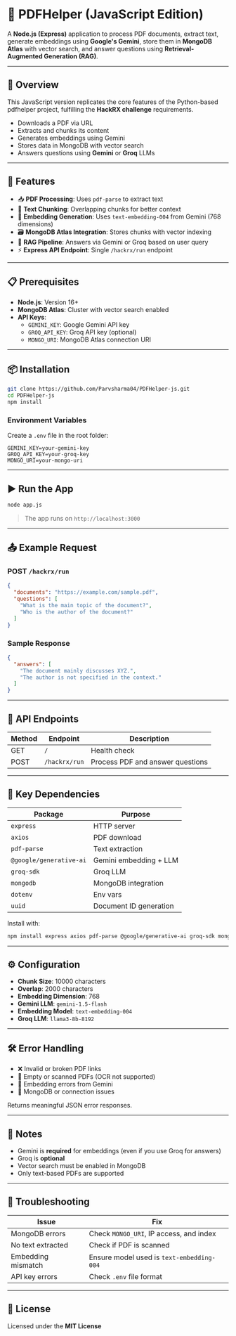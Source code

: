 # 📄 PDFHelper (JavaScript Edition)

A **Node.js (Express)** application to process PDF documents, extract text, generate embeddings using **Google's Gemini**, store them in **MongoDB Atlas** with vector search, and answer questions using **Retrieval-Augmented Generation (RAG)**.

---

## 🚀 Overview

This JavaScript version replicates the core features of the Python-based pdfhelper project, fulfilling the **HackRX challenge** requirements.

- Downloads a PDF via URL  
- Extracts and chunks its content  
- Generates embeddings using Gemini  
- Stores data in MongoDB with vector search  
- Answers questions using **Gemini** or **Groq** LLMs

---

## 🔧 Features

- 📥 **PDF Processing**: Uses `pdf-parse` to extract text
- 🧩 **Text Chunking**: Overlapping chunks for better context
- 🧠 **Embedding Generation**: Uses `text-embedding-004` from Gemini (768 dimensions)
- 🗃️ **MongoDB Atlas Integration**: Stores chunks with vector indexing
- 🧠 **RAG Pipeline**: Answers via Gemini or Groq based on user query
- ⚡ **Express API Endpoint**: Single `/hackrx/run` endpoint

---

## 📋 Prerequisites

- **Node.js**: Version 16+
- **MongoDB Atlas**: Cluster with vector search enabled
- **API Keys**:
  - `GEMINI_KEY`: Google Gemini API key
  - `GROQ_API_KEY`: Groq API key (optional)
  - `MONGO_URI`: MongoDB Atlas connection URI

---

## 📦 Installation

```bash
git clone https://github.com/Parvsharma04/PDFHelper-js.git
cd PDFHelper-js
npm install
```

### Environment Variables

Create a `.env` file in the root folder:

```
GEMINI_KEY=your-gemini-key
GROQ_API_KEY=your-groq-key
MONGO_URI=your-mongo-uri
```

---

## ▶️ Run the App

```bash
node app.js
```

> The app runs on `http://localhost:3000`

---

## 📤 Example Request

### POST `/hackrx/run`

```json
{
  "documents": "https://example.com/sample.pdf",
  "questions": [
    "What is the main topic of the document?",
    "Who is the author of the document?"
  ]
}
```

### Sample Response

```json
{
  "answers": [
    "The document mainly discusses XYZ.",
    "The author is not specified in the context."
  ]
}
```

---

## 📡 API Endpoints

| Method | Endpoint       | Description                    |
|--------|----------------|--------------------------------|
| GET    | `/`            | Health check                   |
| POST   | `/hackrx/run`  | Process PDF and answer questions |

---

## 🧱 Key Dependencies

| Package | Purpose |
|---------|---------|
| `express` | HTTP server |
| `axios` | PDF download |
| `pdf-parse` | Text extraction |
| `@google/generative-ai` | Gemini embedding + LLM |
| `groq-sdk` | Groq LLM |
| `mongodb` | MongoDB integration |
| `dotenv` | Env vars |
| `uuid` | Document ID generation |

Install with:

```bash
npm install express axios pdf-parse @google/generative-ai groq-sdk mongodb dotenv uuid
```

---

## ⚙️ Configuration

- **Chunk Size**: 10000 characters  
- **Overlap**: 2000 characters  
- **Embedding Dimension**: 768  
- **Gemini LLM**: `gemini-1.5-flash`  
- **Embedding Model**: `text-embedding-004`  
- **Groq LLM**: `llama3-8b-8192`

---

## 🛠 Error Handling

- ❌ Invalid or broken PDF links
- 📄 Empty or scanned PDFs (OCR not supported)
- 🧠 Embedding errors from Gemini
- 🔌 MongoDB or connection issues

Returns meaningful JSON error responses.

---

## 🧩 Notes

- Gemini is **required** for embeddings (even if you use Groq for answers)
- Groq is **optional**
- Vector search must be enabled in MongoDB
- Only text-based PDFs are supported

---

## 🧰 Troubleshooting

| Issue | Fix |
|-------|-----|
| MongoDB errors | Check `MONGO_URI`, IP access, and index |
| No text extracted | Check if PDF is scanned |
| Embedding mismatch | Ensure model used is `text-embedding-004` |
| API key errors | Check `.env` file format |

---

## 📜 License

Licensed under the **MIT License**
